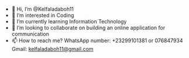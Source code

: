 - 👋 Hi, I’m @Kelfaladaboh11
- 👀 I’m interested in Coding
- 🌱 I’m currently learning Information Technology
- 💞️ I’m looking to collaborate on building an online application for communication
- 📫 How to reach me?
WhatsApp number: +23299101381 or 076847934
Gmail: kelfaladaboh11@gmail.com

<!---
Kelfaladaboh11/Kelfaladaboh11 is a ✨ special ✨ repository because its `README.md` (this file) appears on your GitHub profile.
You can click the Preview link to take a look at your changes.
--->
